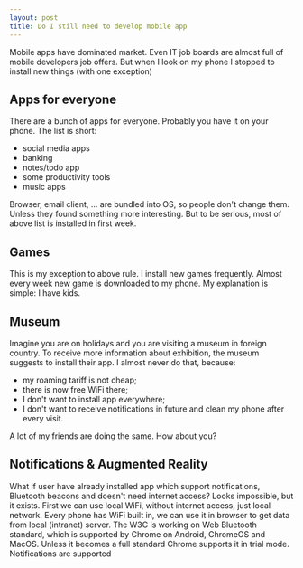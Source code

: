 ```yaml
---
layout: post
title: Do I still need to develop mobile app
---
```


Mobile apps have dominated market. Even IT job boards are almost full of mobile developers job offers. But when I look on my phone I stopped to install new things (with one exception)
## Apps for everyone
There are a bunch of apps for everyone. Probably you have it on your phone. The list is short:

- social media apps
- banking
- notes/todo app
- some productivity tools
- music apps

Browser, email client, ... are bundled into OS, so people don't change them. Unless they found something more interesting. But to be serious, most of above list is installed in first week. 

## Games
This is my exception to above rule. I install new games frequently. Almost every week new game is downloaded to my phone. My explanation is simple: I have kids. 

## Museum
Imagine you are on holidays and you are visiting a museum in foreign country. To receive more information about exhibition, the museum suggests to install their app. I almost never do that, because:

- my roaming tariff is not cheap;
- there is now free WiFi there;
- I don't want to install app everywhere;
- I don't want to receive notifications in future and clean my phone after every visit.

A lot of my friends are doing the same. How about you? 

## Notifications & Augmented Reality
What if user have already installed app which support notifications, Bluetooth beacons and doesn't need internet access? Looks impossible, but it exists. First we can use local WiFi, without internet access, just local network. Every phone has WiFi built in, we can use it in browser to get data from local (intranet) server. The W3C is working on Web Bluetooth standard, which is supported by Chrome on Android, ChromeOS and MacOS. Unless it becomes a full standard Chrome supports it in trial mode. Notifications are supported 
